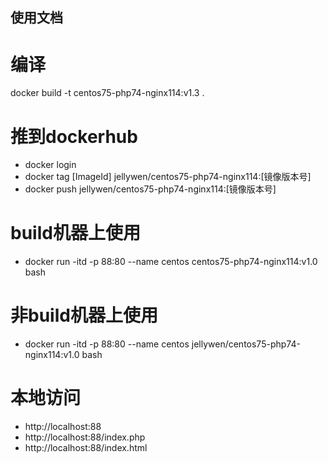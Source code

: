 ## 使用文档
# 编译
docker build -t centos75-php74-nginx114:v1.3 .

# 推到dockerhub
- docker login
- docker tag [ImageId] jellywen/centos75-php74-nginx114:[镜像版本号]
- docker push jellywen/centos75-php74-nginx114:[镜像版本号]

# build机器上使用
- docker run -itd -p 88:80 --name centos centos75-php74-nginx114:v1.0 bash

# 非build机器上使用
- docker run -itd -p 88:80 --name centos jellywen/centos75-php74-nginx114:v1.0 bash

# 本地访问
- http://localhost:88
- http://localhost:88/index.php
- http://localhost:88/index.html

